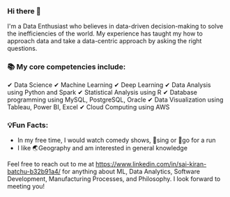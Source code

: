 ### Hi there 👋
I'm a Data Enthusiast who believes in data-driven decision-making to solve the inefficiencies of the world. My experience has taught my how to approach data and take a data-centric approach by asking the right questions.

### 📚 My core competencies include: 
✔     Data Science
✔     Machine Learning
✔     Deep Learning
✔     Data Analysis using Python and Spark
✔     Statistical Analysis using R
✔     Database programming using MySQL, PostgreSQL, Oracle
✔     Data Visualization using Tableau, Power BI, Excel
✔     Cloud Computing using AWS

### 💡Fun Facts: 
- In my free time, I would watch comedy shows, 🎤sing or 🏃go for a run
- I like 🌏Geography and am interested in general knowledge 

Feel free to reach out to me at https://www.linkedin.com/in/sai-kiran-batchu-b32b91a4/ for anything about ML, Data Analytics, Software Development, Manufacturing Processes, and Philosophy. I look forward to meeting you!
